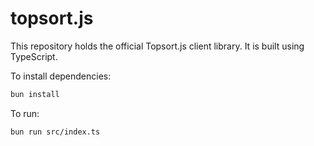 # topsort.js

This repository holds the official Topsort.js client library. It is built using TypeScript.

To install dependencies:

```bash
bun install
```

To run:

```bash
bun run src/index.ts
```



